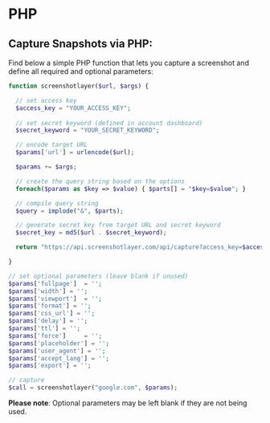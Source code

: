 
# PHP

## Capture Snapshots via PHP:

Find below a simple PHP function that lets you capture a screenshot and define all required and optional parameters:

```php
function screenshotlayer($url, $args) {

  // set access key
  $access_key = "YOUR_ACCESS_KEY";
  
  // set secret keyword (defined in account dashboard)
  $secret_keyword = "YOUR_SECRET_KEYWORD";

  // encode target URL
  $params['url'] = urlencode($url);

  $params += $args;

  // create the query string based on the options
  foreach($params as $key => $value) { $parts[] = "$key=$value"; }

  // compile query string
  $query = implode("&", $parts);

  // generate secret key from target URL and secret keyword
  $secret_key = md5($url . $secret_keyword);

  return "https://api.screenshotlayer.com/api/capture?access_key=$access_key&secret_key=$secret_key&$query";

}

// set optional parameters (leave blank if unused)
$params['fullpage']  = '';    
$params['width'] = '';      
$params['viewport']  = '';  
$params['format'] = '';      
$params['css_url'] = '';      
$params['delay'] = '';      
$params['ttl'] = '';  
$params['force']     = '';     
$params['placeholder'] = '';      
$params['user_agent'] = '';      
$params['accept_lang'] = '';      
$params['export'] = '';      

// capture
$call = screenshotlayer("google.com", $params);    
```

**Please note**: Optional parameters may be left blank if they are not being used.
